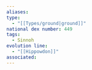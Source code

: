 ```yaml
---
aliases: 
type:
  - "[[Types/ground|ground]]"
national dex number: 449
tags:
  - Sinnoh
evolution line:
  - "[[Hippowdon]]"
associated:
---
```

